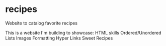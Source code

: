 # recipes
Website to catalog favorite recipes


This is a website I'm building to showcase:
    HTML skills
        Ordered/Unordered Lists 
        Images 
        Formatting 
        Hyper Links
    Sweet Recipes 
    